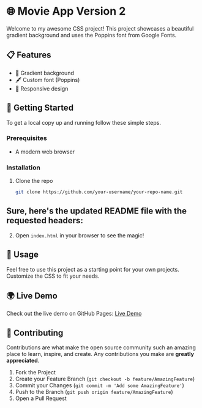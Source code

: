 # 🌐 Movie App Version 2

Welcome to my awesome CSS project! This project showcases a beautiful gradient background and uses the Poppins font from Google Fonts.

## 📋 Features

- 🎨 Gradient background
- 🖋️ Custom font (Poppins)
- 📏 Responsive design

## 🚀 Getting Started

To get a local copy up and running follow these simple steps.

### Prerequisites

- A modern web browser

### Installation

1. Clone the repo
   ```sh
   git clone https://github.com/your-username/your-repo-name.git

## Sure, here's the updated README file with the requested headers:



2. Open `index.html` in your browser to see the magic!

## 📄 Usage

Feel free to use this project as a starting point for your own projects. Customize the CSS to fit your needs.

## 🌍 Live Demo

Check out the live demo on GitHub Pages: [Live Demo](https://your-username.github.io/your-repo-name/)

## 🤝 Contributing

Contributions are what make the open source community such an amazing place to learn, inspire, and create. Any contributions you make are **greatly appreciated**.

1. Fork the Project
2. Create your Feature Branch (`git checkout -b feature/AmazingFeature`)
3. Commit your Changes (`git commit -m 'Add some AmazingFeature'`)
4. Push to the Branch (`git push origin feature/AmazingFeature`)
5. Open a Pull Request

